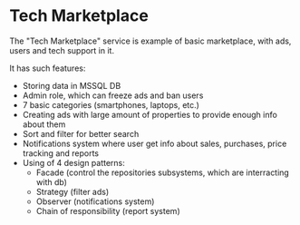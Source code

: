 # Tech Marketplace

The "Tech Marketplace" service is example of basic marketplace, with ads, users and tech support in it.

It has such features:
- Storing data in MSSQL DB
- Admin role, which can freeze ads and ban users
- 7 basic categories (smartphones, laptops, etc.)
- Creating ads with large amount of properties to provide enough info about them
- Sort and filter for better search
- Notifications system where user get info about sales, purchases, price tracking and reports
- Using of 4 design patterns:
    - Facade (control the repositories subsystems, which are interracting with db)
    - Strategy (filter ads)
    - Observer (notifications system)
    - Chain of responsibility (report system)
